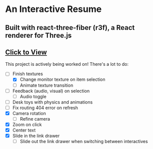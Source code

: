 # An Interactive Resume 
## Built with react-three-fiber (r3f), a React renderer for Three.js
[Click to View](https://ashetonsm.github.io/three-portfolio/)
---
This project is actively being worked on! There's a lot to do:


- [ ] Finish textures
    - [x] Change monitor texture on item selection
    - [ ] Animate texture transition
- [ ] Feedback (audio, visual) on selection
    - [ ] Audio toggle
- [ ] Desk toys with physics and animations
- [ ] Fix routing 404 error on refresh
- [x] Camera rotation
    - [ ] Refine camera
- [x] Zoom on click
- [x] Center text
- [x] Slide in the link drawer
    - [ ] Slide out the link drawer when switching between interactives
